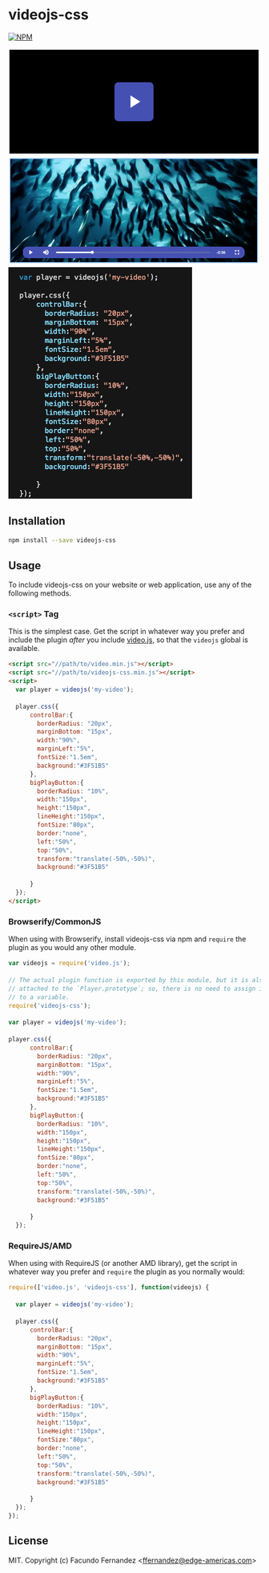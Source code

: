 
[npm-icon]: https://nodei.co/npm/videojs-css.png?downloads=true&downloadRank=true&stars=true

[npm-link]: https://nodei.co/npm/videojs-css/

# videojs-css

[![NPM][npm-icon]][npm-link]

![alt text](https://github.com/facundofernandez/videojs-css/blob/master/img/1.png "Logo Title Text 1")
![alt text](https://github.com/facundofernandez/videojs-css/blob/master/img/2.png "Logo Title Text 1")
![alt text](https://github.com/facundofernandez/videojs-css/blob/master/img/3.png "Logo Title Text 1")

## Installation

```sh
npm install --save videojs-css
```

## Usage

To include videojs-css on your website or web application, use any of the following methods.

### `<script>` Tag

This is the simplest case. Get the script in whatever way you prefer and include the plugin _after_ you include [video.js][videojs], so that the `videojs` global is available.

```html
<script src="//path/to/video.min.js"></script>
<script src="//path/to/videojs-css.min.js"></script>
<script>
  var player = videojs('my-video');

  player.css({
      controlBar:{
        borderRadius: "20px",
        marginBottom: "15px",
        width:"90%",
        marginLeft:"5%",
        fontSize:"1.5em",
        background:"#3F51B5"
      },
      bigPlayButton:{
        borderRadius: "10%",
        width:"150px",
        height:"150px",
        lineHeight:"150px",
        fontSize:"80px",
        border:"none",
        left:"50%",
        top:"50%",
        transform:"translate(-50%,-50%)",
        background:"#3F51B5"

      }
  });
</script>
```

### Browserify/CommonJS

When using with Browserify, install videojs-css via npm and `require` the plugin as you would any other module.

```js
var videojs = require('video.js');

// The actual plugin function is exported by this module, but it is also
// attached to the `Player.prototype`; so, there is no need to assign it
// to a variable.
require('videojs-css');

var player = videojs('my-video');

player.css({
      controlBar:{
        borderRadius: "20px",
        marginBottom: "15px",
        width:"90%",
        marginLeft:"5%",
        fontSize:"1.5em",
        background:"#3F51B5"
      },
      bigPlayButton:{
        borderRadius: "10%",
        width:"150px",
        height:"150px",
        lineHeight:"150px",
        fontSize:"80px",
        border:"none",
        left:"50%",
        top:"50%",
        transform:"translate(-50%,-50%)",
        background:"#3F51B5"

      }
  });
```

### RequireJS/AMD

When using with RequireJS (or another AMD library), get the script in whatever way you prefer and `require` the plugin as you normally would:

```js
require(['video.js', 'videojs-css'], function(videojs) {

  var player = videojs('my-video');

  player.css({
      controlBar:{
        borderRadius: "20px",
        marginBottom: "15px",
        width:"90%",
        marginLeft:"5%",
        fontSize:"1.5em",
        background:"#3F51B5"
      },
      bigPlayButton:{
        borderRadius: "10%",
        width:"150px",
        height:"150px",
        lineHeight:"150px",
        fontSize:"80px",
        border:"none",
        left:"50%",
        top:"50%",
        transform:"translate(-50%,-50%)",
        background:"#3F51B5"

      }
  });
});
```

## License

MIT. Copyright (c) Facundo Fernandez &lt;ffernandez@edge-americas.com&gt;


[videojs]: http://videojs.com/
